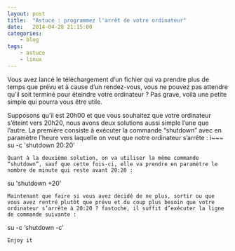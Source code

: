 ```yaml
---
layout: post
title:  "Astuce : programmez l'arrêt de votre ordinateur"
date:   2014-04-28 21:15:00
categories:
    - blog
tags:
    - astuce
    - linux
---
```


Vous avez lancé le téléchargement d’un fichier qui va prendre plus de temps que prévu et à cause d’un rendez-vous, vous ne pouvez pas attendre qu’il soit terminé pour éteindre votre ordinateur ? Pas grave, voilà une petite simple qui pourra vous être utile.

Supposons qu’il est 20h00 et que vous souhaitez que votre ordinateur s’éteint vers 20h20, nous avons deux solutions aussi simple l’une que l’autre. La première consiste à exécuter la commande “shutdown” avec en paramètre l’heure vers laquelle on veut que notre ordinateur s’arrête :
i~~~
su -c 'shutdown 20:20'
~~~
Quant à la deuxième solution, on va utiliser la même commande “shutdown”, sauf que cette fois-ci, elle va prendre en paramètre le nombre de minute qui reste avant 20:20 :
~~~
su 'shutdown +20'
~~~
Maintenant que faire si vous avez décidé de ne plus, sortir ou que vous avez rentré plutôt que prévu et du coup plus besoin que votre ordinateur s’arrête à 20:20 ? fastoche, il suffit d’exécuter la ligne de commande suivante :
~~~
su -c ‘shutdown -c’
~~~
Enjoy it
